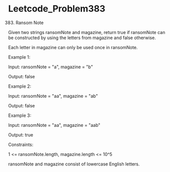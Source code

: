 # Leetcode_Problem383




383. Ransom Note




Given two strings ransomNote and magazine, return true if ransomNote can be constructed by using the letters from magazine and false otherwise.





Each letter in magazine can only be used once in ransomNote.

 

Example 1:



Input: ransomNote = "a", magazine = "b"



Output: false




Example 2:




Input: ransomNote = "aa", magazine = "ab"




Output: false




Example 3:





Input: ransomNote = "aa", magazine = "aab"




Output: true
 




Constraints:




1 <= ransomNote.length, magazine.length <= 10^5






ransomNote and magazine consist of lowercase English letters.

